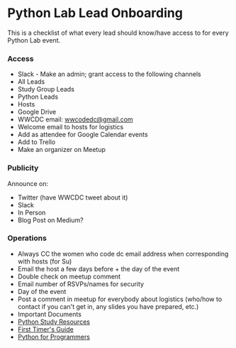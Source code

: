 # Python Lab Lead Onboarding
This is a checklist of what every lead should know/have access to for every Python Lab event.
### Access
* Slack - Make an admin; grant access to the following channels
 * All Leads
 * Study Group Leads
 * Python Leads
 * Hosts
* Google Drive
* WWCDC email: wwcodedc@gmail.com
* Welcome email to hosts for logistics
* Add as attendee for Google Calendar events
* Add to Trello
* Make an organizer on Meetup

### Publicity
Announce on:
* Twitter (have WWCDC tweet about it)
* Slack
* In Person
* Blog Post on Medium?

### Operations
* Always CC the women who code dc email address when corresponding with hosts (for Su)
* Email the host a few days before + the day of the event
 * Double check on meetup comment
 * Email number of RSVPs/names for security
* Day of the event
 * Post a comment in meetup for everybody about logistics (who/how to contact if you can't get in, any slides you have prepared, etc.)
* Important Documents
 * [Python Study Resources](https://github.com/womenwhocodedc/python-community/blob/master/python_study_resources.md)
 * [First Timer's Guide](https://github.com/womenwhocodedc/python-community/blob/master/first_timers_guide.md)
 * [Python for Programmers](https://github.com/womenwhocodedc/python-community/blob/master/python_for_programmers.md)